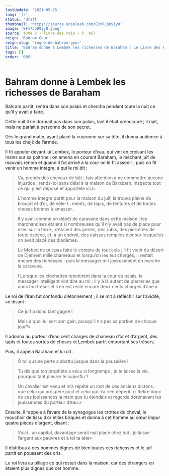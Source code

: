 ```yaml
---
lastUpdate: '2021-05-25'
lang: 'fr'
status: 'draft'
thumbnail: 'https://source.unsplash.com/EFm7JpD9jy8'
image: 'EFm7JpD9jy8.jpeg'
source: tome V - livre des rois - P. 457
reign: 'Bahram Gour'
reign-slug: 'regne-de-bahram-gour'
title: 'Bahram donne à Lembek les richesses de Baraham | Le Livre des Rois | Shâhnâmeh'
tags: []
order: '005'
---
```


# Bahram donne à Lembek les richesses de Baraham

Bahram partit, rentra dans son palais et chercha pendant toute la nuit ce qu’il y avait à faire.

Cette nuit il ne dormait pas dans son palais, lant il était préoccupé ; il riait, mais ne parlait à personne de son secret.

Dès le grand matin, ayant placé la couronne sur sa tête, il donna audience à tous les chejè
de l’armée.

Il fit appeler devant lui Lembek, le porteur d’eau, qui vint en croisant les mains sur sa poitrine ; on amena en courant Baraham, le méchant juif de mauvais renom et quand il fut arrivé à la cour on le fit asseoir ; puis on fit venir un homme intègre, à qui le roi dit :

> Va, prends des chevaux de bât ; fais attention à ne commettre aucune injustice ; rends-toi sans délai à la maison de Barabarn, inspecte tout ce qui y est déposé et apportele ici.n.
>
> L’homme intègre partit pour la maison du juif, la trouva pleine de brocart et d’or, de vêle-1 : ments, de tapis, de tentures et de toutes choses bonnes à amasser.
>
> Il y avait comme un dépôt de caravane dans cette maison ; les marchandises étaient si nombreuses qu’il n’y avait pas de place pour elles sur la terre ; c’étaient des perles, des rubis, des pierreries de toute espèce, et, a un endroit, des caisses remplies d’or sur lesquelles on avait placé des diadèmes.
>
> Le Mobed ne put pas faire le compte de tout cela ; il fit venir du désert de Djehrem mille chameaux et lorsqu’on les eut chargés, il restait encore des richesses ; puis le messager mit joyeusement en marche la caravane.
>
> I Lorsque les clochettes retentirent dans la cour du palais, le messager intelligent vint dire au roi : Il y à là autant de pierreries que dans ton trésor et il en est resté encore deux cents charges d’âne.»

Le roi de l’Iran fut confondu d’étonnement ; il se mit à réfléchir sur l’avidité, se disant :

> Ce juif a donc tant gagné !
>
> Mais à quoi lui sert son gain, puisqu’il n’a pas sa portion de chaque jour?»

Il adonna au porteur d’eau cent charges de chameau d’or et d’argent, des tapis et toutes sortes de choses et Lembek partit emportant ses trésors.

Puis, il appela Baraham et lui dit :

> Ô toi qu’une perte a abattu jusque dans la poussière !
>
> Tu dis que ton prophète a vécu si longtemps ; je te laisse la vie, pourquoi tant pleurer le superflu ?
>
> Un cavalier est venu et m’a répété un mot de ces anciens dictons : que celui qui prospère jouit et celui qui n’a rien dépérit. rr Retire donc de ces jouissances la main que tu étendais et regarde dorénavant les jouissances du porteur d’eau.»

Ensuite, il rappela à l’avare de la synagogue les crottes du cheval, le mouchoir de tissu d’or etiles briques et donna à cet homme au cœur impur quatre pièces d’argent, disant :

> Voici
. un capital, davantage serait mal placé chez toit ; je laisse l’argent aux pauvres et à toi ta tète»

Il distribua à des hommes dignes de bien toutes ces richesses et le juif partit en poussant des cris.

Le roi livra au pillage ce qui restait dans la maison, car des étrangers en étaient plus dignes que cet homme.
